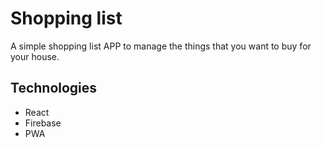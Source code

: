 # Shopping list

A simple shopping list APP to manage the things that you want to buy for your house.

## Technologies

- React
- Firebase
- PWA